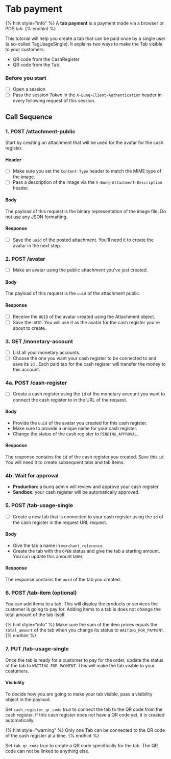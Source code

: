 # Tab payment

{% hint style="info" %}
A **tab payment** is a payment made via a browser or POS tab. 
{% endhint %}

This tutorial will help you create a tab that can be paid once by a single user \(a so-called TagUsageSingle\). It explains two ways to make the Tab visible to your customers:

* QR code from the CashRegister
* QR code from the Tab.

### Before you start

* [ ] Open a session 
* [ ] Pass the session _Token_ in the `X-Bunq-Client-Authentication` header in every following request of this session.

## Call Sequence

### 1. POST /attachment-public

Start by creating an attachment that will be used for the avatar for the cash register.

#### **Header**

* [ ] Make sure you set the `Content-Type` header to match the MIME type of the image.
* [ ] Pass a description of the image via the `X-Bunq-Attachment-Description` header.

#### **Body**

The payload of this request is the binary representation of the image file. Do not use any JSON formatting.

#### **Response**

* [ ] Save the `uuid` of the posted attachment. You'll need it to create the avatar in the next step.

### 2. POST /avatar

* [ ] Make an avatar using the public attachment you've just created.

#### **Body**

The payload of this request is the `uuid` of the attachment public.

#### **Response**

* [ ] Receive the `UUID` of the avatar created using the Attachment object.
* [ ] Save the `UUID`. You will use it as the avatar for the cash register you're about to create.

### 3. GET /monetary-account

* [ ] List all your monetary accounts. 
* [ ] Choose the one you want your cash register to be connected to and save its `id` . Each paid tab for the cash register will transfer the money to this account.

### 4a. POST /cash-register

* [ ] Create a cash register using the `id` of the monetary account you want to connect the cash register to in the URL of the request.

#### **Body**

* Provide the `uuid` of the avatar you created for this cash register. 
* Make sure to provide a unique name for your cash register. 
* Change the status of the cash register to `PENDING_APPROVAL`.

#### **Response**

The response contains the `id` of the cash register you created. Save this `id`. You will need it to create subsequent tabs and tab items.

### 4b. Wait for approval

* **Production:** a bunq admin will review and approve your cash register. 
* **Sandbox:** your cash register will be automatically approved.

### 5. POST /tab-usage-single

* [ ] Create a new tab that is connected to your cash register using the `id` of the cash register in the request URL request.

#### **Body**

* Give the tab a name in `merchant_reference`. 
* Create the tab with the `OPEN` status and give the tab a starting amount. You can update this amount later.

#### **Response**

The response contains the `uuid` of the tab you created.

### 6. POST /tab-item \(optional\)

You can add items to a tab. This will display the products or services the customer is going to pay for. Adding items to a tab is does not change the total amount of the tab itself. 

{% hint style="info" %}
Make sure the sum of the item prices equals the `total_amount` of the tab when you change its status to `WAITING_FOR_PAYMENT`.
{% endhint %}

### 7. PUT /tab-usage-single

Once the tab is ready for a customer to pay for the order, update the status of the tab to `WAITING_FOR_PAYMENT`. This will make the tab visible to your costumers.

#### **Visibility**

To decide how you are going to make your tab visible, pass a visibility object in the payload.

Set `cash_register_qr_code` _true_ to connect the tab to the QR code from the cash register. If this cash register does not have a QR code yet, it is created automatically. 

{% hint style="warning" %}
Only one Tab can be connected to the QR code of the cash register at a time.
{% endhint %}

Set `tab_qr_code` _true_ to create a QR code specifically for the tab. The QR code can not be linked to anything else.

